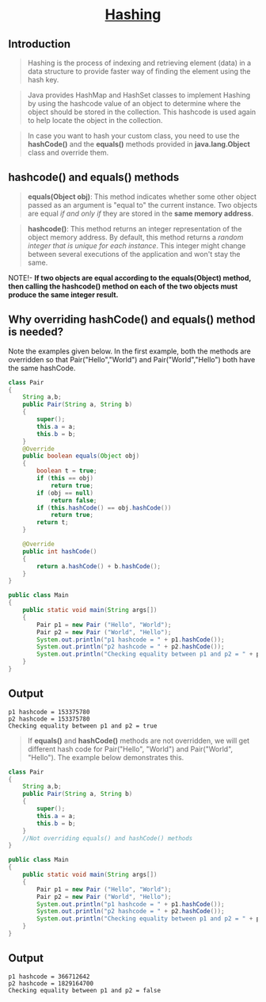 <h1 align="center"><a href="#">Hashing</a></h1>

## Introduction

> Hashing is the process of indexing and retrieving element (data) in a data structure to provide faster way of finding the element using the hash key.

> Java provides HashMap and HashSet classes to implement Hashing by using the hashcode value of an object to determine where the object should be stored in the collection. This hashcode is used again to help locate the object in the collection.

> In case you want to hash your custom class, you need to use the <b>hashCode()</b> and the <b>equals()</b> methods provided in <b>java.lang.Object</b> class and override them.

## hashcode() and equals() methods

> <b>equals(Object obj)</b>: This method indicates whether some other object passed as an argument is "equal to" the current instance. Two objects are equal <i>if and only if</i> they are stored in the <b>same memory address</b>.

> <b>hashcode()</b>: This method returns an integer representation of the object memory address. By default, this method returns a <i>random integer that is unique for each instance</i>. This integer might change between several executions of the application and won't stay the same.


NOTE!- <b>If two objects are equal according to the equals(Object) method, then calling the hashcode() method on each of the two objects must produce the same integer result.</b>

## Why overriding hashCode() and equals() method is needed?
Note the examples given below. 
In the first example, both the methods are overridden so that Pair("Hello","World") and Pair("World","Hello") both have the same hashCode.
```java
class Pair 
{
    String a,b;
    public Pair(String a, String b) 
    {
        super();
        this.a = a;
        this.b = b;
    }
    @Override
    public boolean equals(Object obj) 
    {
        boolean t = true;
        if (this == obj)
            return true;
        if (obj == null)
            return false;
        if (this.hashCode() == obj.hashCode())
            return true;
        return t;
    }

    @Override
    public int hashCode() 
    {
        return a.hashCode() + b.hashCode();
    }
}

public class Main
{
    public static void main(String args[])
    {
        Pair p1 = new Pair ("Hello", "World");
        Pair p2 = new Pair ("World", "Hello");
        System.out.println("p1 hashcode = " + p1.hashCode());
        System.out.println("p2 hashcode = " + p2.hashCode());
        System.out.println("Checking equality between p1 and p2 = " + p1.equals(p2));
    }
}
```
## Output
```
p1 hashcode = 153375780
p2 hashcode = 153375780
Checking equality between p1 and p2 = true
```

> If <b>equals()</b> and <b>hashCode()</b> methods are not overridden, we will get different hash code for Pair("Hello", "World") and Pair("World", "Hello"). The example below demonstrates this.

```java
class Pair 
{
    String a,b;
    public Pair(String a, String b) 
    {
        super();
        this.a = a;
        this.b = b;
    }
    //Not overriding equals() and hashCode() methods
}   

public class Main
{
    public static void main(String args[])
    {
        Pair p1 = new Pair ("Hello", "World");
        Pair p2 = new Pair ("World", "Hello");
        System.out.println("p1 hashcode = " + p1.hashCode());
        System.out.println("p2 hashcode = " + p2.hashCode());
        System.out.println("Checking equality between p1 and p2 = " + p1.equals(p2));
    }
}
```
## Output
```
p1 hashcode = 366712642
p2 hashcode = 1829164700
Checking equality between p1 and p2 = false
```
